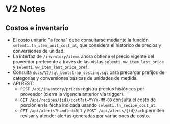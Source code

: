 # V2 Notes

## Costos e inventario

- El costo unitario "a fecha" debe consultarse mediante la función `selemti.fn_item_unit_cost_at`, que considera el histórico de precios y conversiones de unidad.
- La interfaz de `/inventory/items` ahora obtiene el precio vigente del proveedor preferente a través de las vistas `selemti.vw_item_last_price` y `selemti.vw_item_last_price_pref`.
- Consulta `docs/V2/sql_bootstrap_costing.sql` para precargar prefijos de categorías y conversiones básicas de unidades de medida.
- API REST:
  - `POST /api/inventory/prices` registra precios históricos por proveedor (cierra la vigencia anterior vía trigger).
  - `GET /api/recipes/{id}/cost?at=YYYY-MM-DD` consulta el costo de porción en la fecha indicada usando `selemti.fn_recipe_cost_at`.
  - `GET /api/alerts?handled=0|1` y `POST /api/alerts/{id}/ack` permiten revisar y atender alertas generadas por variaciones de costo.

